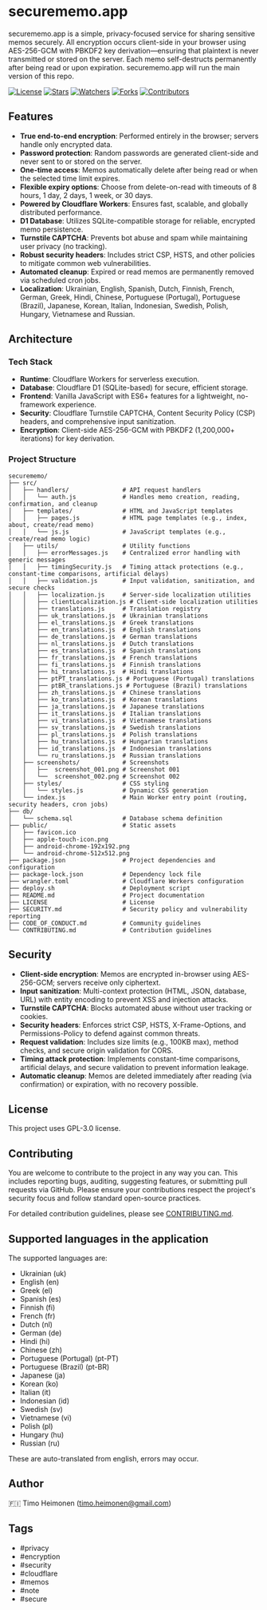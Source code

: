 # securememo.app

securememo.app is a simple, privacy-focused service for sharing sensitive memos securely. All encryption occurs client-side in your browser using AES-256-GCM with PBKDF2 key derivation—ensuring that plaintext is never transmitted or stored on the server. Each memo self-destructs permanently after being read or upon expiration.
securememo.app will run the main version of this repo.

[![License](https://img.shields.io/github/license/timoheimonen/securememo.app)](https://github.com/timoheimonen/securememo.app/blob/main/LICENSE)
[![Stars](https://img.shields.io/github/stars/timoheimonen/securememo.app)](https://github.com/timoheimonen/securememo.app/stargazers)
[![Watchers](https://img.shields.io/github/watchers/timoheimonen/securememo.app)](https://github.com/timoheimonen/securememo.app/watchers)
[![Forks](https://img.shields.io/github/forks/timoheimonen/securememo.app)](https://github.com/timoheimonen/securememo.app/network/members)
[![Contributors](https://img.shields.io/github/contributors/timoheimonen/securememo.app)](https://github.com/timoheimonen/securememo.app/graphs/contributors)


## Features

- **True end-to-end encryption**: Performed entirely in the browser; servers handle only encrypted data.
- **Password protection**: Random passwords are generated client-side and never sent to or stored on the server.
- **One-time access**: Memos automatically delete after being read or when the selected time limit expires.
- **Flexible expiry options**: Choose from delete-on-read with timeouts of 8 hours, 1 day, 2 days, 1 week, or 30 days.
- **Powered by Cloudflare Workers**: Ensures fast, scalable, and globally distributed performance.
- **D1 Database**: Utilizes SQLite-compatible storage for reliable, encrypted memo persistence.
- **Turnstile CAPTCHA**: Prevents bot abuse and spam while maintaining user privacy (no tracking).
- **Robust security headers**: Includes strict CSP, HSTS, and other policies to mitigate common web vulnerabilities.
- **Automated cleanup**: Expired or read memos are permanently removed via scheduled cron jobs.
- **Localization**: Ukrainian, English, Spanish, Dutch, Finnish, French, German, Greek, Hindi, Chinese, Portuguese (Portugal), Portuguese (Brazil), Japanese, Korean, Italian, Indonesian, Swedish, Polish, Hungary, Vietnamese and Russian.




## Architecture

### Tech Stack

- **Runtime**: Cloudflare Workers for serverless execution.
- **Database**: Cloudflare D1 (SQLite-based) for secure, efficient storage.
- **Frontend**: Vanilla JavaScript with ES6+ features for a lightweight, no-framework experience.
- **Security**: Cloudflare Turnstile CAPTCHA, Content Security Policy (CSP) headers, and comprehensive input sanitization.
- **Encryption**: Client-side AES-256-GCM with PBKDF2 (1,200,000+ iterations) for key derivation.

### Project Structure

```
securememo/
├── src/
│   ├── handlers/               # API request handlers
│   │   └── auth.js             # Handles memo creation, reading, confirmation, and cleanup
│   ├── templates/              # HTML and JavaScript templates
│   │   ├── pages.js            # HTML page templates (e.g., index, about, create/read memo)
│   │   └── js.js               # JavaScript templates (e.g., create/read memo logic)
│   ├── utils/                  # Utility functions
│   │   ├── errorMessages.js    # Centralized error handling with generic messages
│   │   ├── timingSecurity.js   # Timing attack protections (e.g., constant-time comparisons, artificial delays)
│   │   ├── validation.js       # Input validation, sanitization, and secure checks
│   │   ├── localization.js     # Server-side localization utilities
│   │   ├── clientLocalization.js # Client-side localization utilities
│   │   ├── translations.js     # Translation registry
│   │   ├── uk_translations.js  # Ukrainian translations
│   │   ├── el_translations.js  # Greek translations
│   │   ├── en_translations.js  # English translations
│   │   ├── de_translations.js  # German translations
│   │   ├── nl_translations.js  # Dutch translations
│   │   ├── es_translations.js  # Spanish translations
│   │   ├── fr_translations.js  # French translations
│   │   ├── fi_translations.js  # Finnish translations
│   │   ├── hi_translations.js  # Hindi translations
│   │   ├── ptPT_translations.js # Portuguese (Portugal) translations
│   │   ├── ptBR_translations.js # Portuguese (Brazil) translations
│   │   ├── zh_translations.js  # Chinese translations
│   │   ├── ko_translations.js  # Korean translations
│   │   ├── ja_translations.js  # Japanese translations
│   │   ├── it_translations.js  # Italian translations
│   │   ├── vi_translations.js  # Vietnamese translations
│   │   ├── sv_translations.js  # Swedish translations
│   │   ├── pl_translations.js  # Polish translations
│   │   ├── hu_translations.js  # Hungarian translations
│   │   ├── id_translations.js  # Indonesian translations
│   │   └── ru_translations.js  # Russian translations
│   ├── screenshots/            # Screenshots
│   │   ├──  screenshot_001.png # Screenshot 001
│   │   └──  screenshot_002.png # Screenshot 002
│   ├── styles/                 # CSS styling
│   │   └── styles.js           # Dynamic CSS generation
│   └── index.js                # Main Worker entry point (routing, security headers, cron jobs)
├── db/
│   └── schema.sql              # Database schema definition
├── public/                     # Static assets
│   ├── favicon.ico
│   ├── apple-touch-icon.png
│   ├── android-chrome-192x192.png
│   └── android-chrome-512x512.png
├── package.json                # Project dependencies and configuration
├── package-lock.json           # Dependency lock file
├── wrangler.toml               # Cloudflare Workers configuration
├── deploy.sh                   # Deployment script
├── README.md                   # Project documentation
├── LICENSE                     # License
├── SECURITY.md                 # Security policy and vulnerability reporting
├── CODE_OF_CONDUCT.md          # Community guidelines
└── CONTRIBUTING.md             # Contribution guidelines
```

## Security

- **Client-side encryption**: Memos are encrypted in-browser using AES-256-GCM; servers receive only ciphertext.
- **Input sanitization**: Multi-context protection (HTML, JSON, database, URL) with entity encoding to prevent XSS and injection attacks.
- **Turnstile CAPTCHA**: Blocks automated abuse without user tracking or cookies.
- **Security headers**: Enforces strict CSP, HSTS, X-Frame-Options, and Permissions-Policy to defend against common threats.
- **Request validation**: Includes size limits (e.g., 100KB max), method checks, and secure origin validation for CORS.
- **Timing attack protection**: Implements constant-time comparisons, artificial delays, and secure validation to prevent information leakage.
- **Automatic cleanup**: Memos are deleted immediately after reading (via confirmation) or expiration, with no recovery possible.

## License

This project uses GPL-3.0 license.

## Contributing
You are welcome to contribute to the project in any way you can. This includes reporting bugs, auditing, suggesting features, or submitting pull requests via GitHub. Please ensure your contributions respect the project's security focus and follow standard open-source practices.

For detailed contribution guidelines, please see [CONTRIBUTING.md](CONTRIBUTING.md).

## Supported languages in the application
The supported languages are:
- Ukrainian (uk)
- English (en)
- Greek (el)
- Spanish (es)
- Finnish (fi)
- French (fr)
- Dutch (nl)
- German (de)
- Hindi (hi)
- Chinese (zh)
- Portuguese (Portugal) (pt-PT)
- Portuguese (Brazil) (pt-BR)
- Japanese (ja)
- Korean (ko)
- Italian (it)
- Indonesian (id)
- Swedish (sv)
- Vietnamese (vi)
- Polish (pl)
- Hungary (hu)
- Russian (ru)

These are auto-translated from english, errors may occur.

## Author

🇫🇮 Timo Heimonen (timo.heimonen@gmail.com) 

## Tags

- #privacy
- #encryption
- #security
- #cloudflare
- #memos
- #note
- #secure